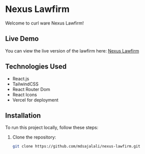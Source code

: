 # Nexus Lawfirm

Welcome to curl ware Nexus Lawfirm!

## Live Demo

You can view the live version of the lawfirm here: [Nexus Lawfirm](https://nexus-lawfirm.vercel.app/)


## Technologies Used

- React.js
- TailwindCSS
- React Router Dom
- React Icons
- Vercel for deployment

## Installation

To run this project locally, follow these steps:

1. Clone the repository:
   ```bash
   git clone https://github.com/mdsajalali/nexus-lawfirm.git
